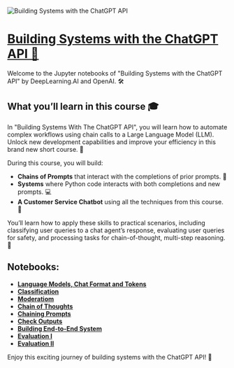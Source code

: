 ![Building Systems with the ChatGPT API](https://wordpress.deeplearning.ai/wp-content/uploads/2023/05/OpenAI-DeepLearning_Short_Courses_Campaign_1080.png)

# [Building Systems with the ChatGPT API 🚀](https://www.deeplearning.ai/short-courses/building-systems-with-the-chatgpt-api/)

Welcome to the Jupyter notebooks of "Building Systems with the ChatGPT API" by DeepLearning.AI and OpenAI. 🛠️

## What you’ll learn in this course 🎓
In "Building Systems With The ChatGPT API", you will learn how to automate complex workflows using chain calls to a Large Language Model (LLM). Unlock new development capabilities and improve your efficiency in this brand new short course. 🚀

During this course, you will build:

- **Chains of Prompts** that interact with the completions of prior prompts. 🔗
- **Systems** where Python code interacts with both completions and new prompts. 💻
- **A Customer Service Chatbot** using all the techniques from this course. 🤖

You’ll learn how to apply these skills to practical scenarios, including classifying user queries to a chat agent’s response, evaluating user queries for safety, and processing tasks for chain-of-thought, multi-step reasoning. 🧠

## Notebooks:
- **[Language Models, Chat Format and Tokens](./1_language_models_chat_format_and_tokens.ipynb)**
- **[Classification](./2_classification.ipynb)**
- **[Moderatiom](./3_moderation.ipynb)**
- **[Chain of Thoughts](./4_chain_of_thoughts.ipynb)**
- **[Chaining Prompts](./5_chaining_prompts.ipynb)**
- **[Check Outputs](./6_check_outputs.ipynb)**
- **[Building End-to-End System](./7_build_an_end2end_system.ipynb)**
- **[Evaluation I](./8_evaluation_I.ipynb)**
- **[Evaluation II](./9_evaluation_II.ipynb)**

Enjoy this exciting journey of building systems with the ChatGPT API! 🚀

